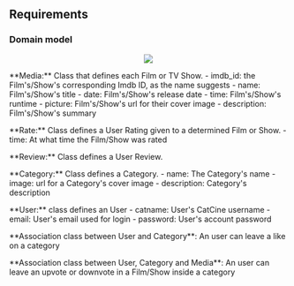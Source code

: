 
## Requirements

### Domain model

 <p align="center" justify="center">
  <img src="https://user-images.githubusercontent.com/92693155/224856512-4a52a713-9c50-4f3e-8d33-6fe0156623ab.jpg">
</p>

<p></p>
**Media:** Class that defines each Film or TV Show.
- imdb_id: the Film's/Show's corresponding Imdb ID, as the name suggests
- name: Film's/Show's title
- date: Film's/Show's release date
- time: Film's/Show's runtime
- picture: Film's/Show's url for their cover image
- description: Film's/Show's summary

<p></p>
**Rate:** Class defines a User Rating given to a determined Film or Show.
- time: At what time the Film/Show was rated

<p></p>
**Review:** Class defines a User Review.

<p></p>
**Category:** Class defines a Category.
- name: The Category's name
- image: url for a Category's cover image
- description: Category's description

<p></p>
**User:** class defines an User
- catname: User's CatCine username
- email: User's email used for login
- password: User's account password

<p></p>
**Association class between User and Category**: An user can leave a like on a category

<p></p>
**Association class between User, Category and Media**: An user can leave an upvote or downvote in a Film/Show inside a category
